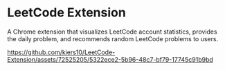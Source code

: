 # LeetCode Extension

A Chrome extension that visualizes LeetCode account statistics, provides the daily problem, and recommends random LeetCode problems to users.




https://github.com/kiers10/LeetCode-Extension/assets/72525205/5322ece2-5b96-48c7-bf79-17745c91b9bd

